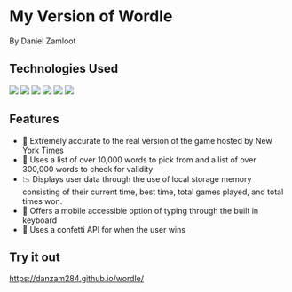 # My Version of Wordle
By Daniel Zamloot

## Technologies Used
![](https://img.shields.io/badge/Code-JavaScript-informational?style=flat&logo=JavaScript&color=F7DF1E)
![](https://img.shields.io/badge/Code-HTML5-informational?style=flat&logo=HTML5&color=E34F26)
![](https://img.shields.io/badge/Tools-CSS3-informational?style=flat&logo=CSS3&color=1572B6)
![](https://img.shields.io/badge/Tools-Visual%20Studio%20Code-informational?style=flat&logo=Visual%20Studio%20Code&color=purple)
![](https://img.shields.io/badge/Tools-GitHub-informational?style=flat&logo=GitHub&color=181717)
![](https://img.shields.io/badge/Code-Confetti-informational?style=flat&logo=cool&color=white)

## Features
* 🎯 Extremely accurate to the real version of the game hosted by New York Times
* 📖 Uses a list of over 10,000 words to pick from and a list of over 300,000 words to check for validity
* 📉 Displays user data through the use of local storage memory consisting of their current time, best time, total games played, and total times won.
* 📱 Offers a mobile accessible option of typing through the built in keyboard
* 🎊 Uses a confetti API for when the user wins

## Try it out
https://danzam284.github.io/wordle/

